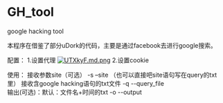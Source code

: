 # GH_tool
google hacking tool

本程序在借鉴了部分uDork的代码，主要是通过facebook去进行google搜索。

配置：
1.设置代理
[![UTXkyF.md.png](https://s1.ax1x.com/2020/07/22/UTXkyF.md.png)](https://imgchr.com/i/UTXkyF)
2.设置cookie


使用：
接收参数site（可选）  -s –site  （也可以直接吧site语句写在query的txt里）
接收含google hacking语句的txt文件  -q  --query_file  
输出(可选)：默认：文件名+时间的txt  -o --output






